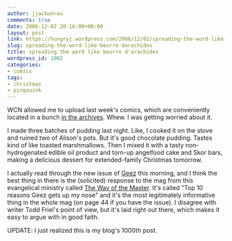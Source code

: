 ```yaml
---
author: jjackunrau
comments: true
date: 2006-12-02 20:16:00+00:00
layout: post
link: https://hungryj.wordpress.com/2006/12/02/spreading-the-word-like-beurre-darachides/
slug: spreading-the-word-like-beurre-darachides
title: spreading the word like beurre d'arachides
wordpress_id: 1002
categories:
- comics
tags:
- christmas
- pingouink
---
```


WCN allowed me to upload last week's comics, which are conveniently located in a bunch [in the archives](http://www.webcomicsnation.com/hjp/pingouink/series.php?view=archive&chapter=14071&name=pingouink). Whew.  I was getting worried about it.  
  
I made three batches of pudding last night.  Like, I cooked it on the stove and ruined two of Alison's pots.  But it's good chocolate pudding.  Tastes kind of like toasted marshmallows.  Then I mixed it with a tasty non-hydrogenated edible oil product and torn-up angelfood cake and Skor bars, making a delicious dessert for extended-family Christmas tomorrow.  
  
I actually read through the new issue of [Geez](http://geezmagazine.org) this morning, and I think the best thing in there is the (solicited) response to the mag from this evangelical ministry called [The Way of the Master](http://wayofthemaster.com/).  It's called "Top 10 reasons Geez gets up my nose" and it's the most legitimately informative thing in the whole mag (on page 44 if you have the issue).  I disagree with writer Todd Friel's point of view, but it's laid right out there, which makes it easy to argue with in good faith.  
  
UPDATE: I just realized this is my blog's 1000th post.
